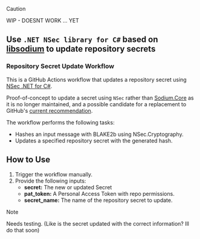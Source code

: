 > [!CAUTION]
> WIP - DOESNT WORK ... YET
> 
## Use `.NET NSec library for C#` based on [libsodium](https://libsodium.org/) to update repository secrets

### Repository Secret Update Workflow

This is a GitHub Actions workflow that updates a repository secret using [NSec .NET for C#](https://github.com/ektrah/nsec). 

Proof-of-concept to update a secret using `NSec` rather than [Sodium.Core](https://github.com/ektrah/libsodium-core) as it is no longer maintained, and a possible candidate for a replacement to GitHub's [current recommendation](https://docs.github.com/en/rest/guides/encrypting-secrets-for-the-rest-api?apiVersion=2022-11-28#example-encrypting-a-secret-using-c).


The workflow performs the following tasks:
- Hashes an input message with BLAKE2b using NSec.Cryptography.
- Updates a specified repository secret with the generated hash.

## How to Use

1. Trigger the workflow manually.
2. Provide the following inputs:
   - **secret:** The new or updated Secret
   - **pat_token:** A Personal Access Token with repo permissions.
   - **secret_name:** The name of the repository secret to update.

> [!NOTE]
Needs testing. (Like is the secret updated with the correct information? Ill do that soon)
